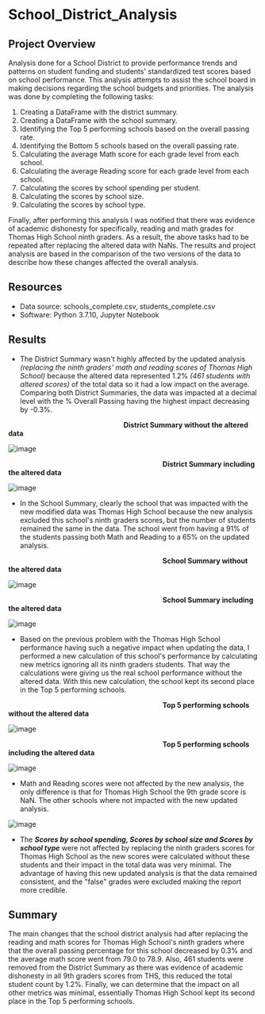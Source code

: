 # School_District_Analysis
## Project Overview
Analysis done for a School District to provide performance trends and patterns on student funding and students' standardized test scores based on school performance. This analysis attempts to assist the school board in making decisions regarding the school budgets and priorities. The analysis was done by completing the following tasks:

  1.  Creating a DataFrame with the district summary.
  2.  Creating a DataFrame with the school summary.
  3.  Identifying the Top 5 performing schools based on the overall passing rate.
  4.  Identifying the Bottom 5 schools based on the overall passing rate.
  5.  Calculating the average Math score for each grade level from each school.
  6.  Calculating the average Reading score for each grade level from each school.
  7.  Calculating the scores by school spending per student.
  8.  Calculating the scores by school size.
  9.  Calculating the scores by school type.

Finally, after performing this analysis I was notified that there was evidence of academic dishonesty for specifically, reading and math grades for Thomas High School ninth graders. As a result, the above tasks had to be repeated after replacing the altered data with NaNs. The results and project analysis are based in the comparison of the two versions of the data to describe how these changes affected the overall analysis.

## Resources
- Data source: schools_complete.csv, students_complete.csv
- Software: Python 3.7.10, Jupyter Notebook
## Results
- The District Summary wasn't highly affected by the updated analysis *(replacing the ninth graders’ math and reading scores of Thomas High School)* because the altered data represented 1.2% *(461 students with altered scores)* of the total data so it had a low impact on the average. Comparing both District Summaries, the data was impacted at a decimal level with the % Overall Passing having the highest impact decreasing by -0.3%.

&nbsp;&nbsp;&nbsp;&nbsp;&nbsp;&nbsp;&nbsp;&nbsp;&nbsp;&nbsp;&nbsp;&nbsp;&nbsp;&nbsp;&nbsp;&nbsp;&nbsp;&nbsp;&nbsp;&nbsp;&nbsp;&nbsp;&nbsp;&nbsp;&nbsp;&nbsp;&nbsp;&nbsp;&nbsp;&nbsp;&nbsp;&nbsp;&nbsp;&nbsp;&nbsp;&nbsp;&nbsp;&nbsp;&nbsp;&nbsp;&nbsp;&nbsp;&nbsp;&nbsp;&nbsp;&nbsp;&nbsp;&nbsp;&nbsp;&nbsp;&nbsp;&nbsp;&nbsp;&nbsp;&nbsp;&nbsp;&nbsp;&nbsp;&nbsp;**District Summary without the altered data**
 
![image](https://user-images.githubusercontent.com/91766276/143324951-7e500c21-a03a-4406-bd2e-97504e11ea8c.png)

&nbsp;&nbsp;&nbsp;&nbsp;&nbsp;&nbsp;&nbsp;&nbsp;&nbsp;&nbsp;&nbsp;&nbsp;&nbsp;&nbsp;&nbsp;&nbsp;&nbsp;&nbsp;&nbsp;&nbsp;&nbsp;&nbsp;&nbsp;&nbsp;&nbsp;&nbsp;&nbsp;&nbsp;&nbsp;&nbsp;&nbsp;&nbsp;&nbsp;&nbsp;&nbsp;&nbsp;&nbsp;&nbsp;&nbsp;&nbsp;&nbsp;&nbsp;&nbsp;&nbsp;&nbsp;&nbsp;&nbsp;&nbsp;&nbsp;&nbsp;&nbsp;&nbsp;&nbsp;&nbsp;&nbsp;&nbsp;&nbsp;&nbsp;&nbsp;&nbsp;&nbsp;&nbsp;&nbsp;&nbsp;&nbsp;&nbsp;&nbsp;&nbsp;&nbsp;&nbsp;&nbsp;&nbsp;&nbsp;&nbsp;&nbsp;&nbsp;&nbsp;&nbsp; **District Summary including the altered data**

![image](https://user-images.githubusercontent.com/91766276/143325013-b1f51ca7-55e9-4b1a-9857-2d0d4e77377b.png)


- In the School Summary, clearly the school that was impacted with the new modified data was Thomas High School because the new analysis excluded this school's ninth graders scores, but the number of students remained the same in the data. The school went from having a 91% of the students passing both Math and Reading to a 65% on the updated analysis. 

&nbsp;&nbsp;&nbsp;&nbsp;&nbsp;&nbsp;&nbsp;&nbsp;&nbsp;&nbsp;&nbsp;&nbsp;&nbsp;&nbsp;&nbsp;&nbsp;&nbsp;&nbsp;&nbsp;&nbsp;&nbsp;&nbsp;&nbsp;&nbsp;&nbsp;&nbsp;&nbsp;&nbsp;&nbsp;&nbsp;&nbsp;&nbsp;&nbsp;&nbsp;&nbsp;&nbsp;&nbsp;&nbsp;&nbsp;&nbsp;&nbsp;&nbsp;&nbsp;&nbsp;&nbsp;&nbsp;&nbsp;&nbsp;&nbsp;&nbsp;&nbsp;&nbsp;&nbsp;&nbsp;&nbsp;&nbsp;&nbsp;&nbsp;&nbsp;&nbsp;&nbsp;&nbsp;&nbsp;&nbsp;&nbsp;&nbsp;&nbsp;&nbsp;&nbsp;&nbsp;&nbsp;&nbsp;&nbsp;&nbsp;&nbsp;&nbsp;&nbsp;&nbsp; **School Summary without the altered data**

![image](https://user-images.githubusercontent.com/91766276/143328025-9ae838d1-5de5-45f7-8d61-8c351dd65802.png)

&nbsp;&nbsp;&nbsp;&nbsp;&nbsp;&nbsp;&nbsp;&nbsp;&nbsp;&nbsp;&nbsp;&nbsp;&nbsp;&nbsp;&nbsp;&nbsp;&nbsp;&nbsp;&nbsp;&nbsp;&nbsp;&nbsp;&nbsp;&nbsp;&nbsp;&nbsp;&nbsp;&nbsp;&nbsp;&nbsp;&nbsp;&nbsp;&nbsp;&nbsp;&nbsp;&nbsp;&nbsp;&nbsp;&nbsp;&nbsp;&nbsp;&nbsp;&nbsp;&nbsp;&nbsp;&nbsp;&nbsp;&nbsp;&nbsp;&nbsp;&nbsp;&nbsp;&nbsp;&nbsp;&nbsp;&nbsp;&nbsp;&nbsp;&nbsp;&nbsp;&nbsp;&nbsp;&nbsp;&nbsp;&nbsp;&nbsp;&nbsp;&nbsp;&nbsp;&nbsp;&nbsp;&nbsp;&nbsp;&nbsp;&nbsp;&nbsp;&nbsp;&nbsp; **School Summary including the altered data**

![image](https://user-images.githubusercontent.com/91766276/143328086-2fc81c90-0ff3-4105-a278-416893429ed9.png)

- Based on the previous problem with the Thomas High School performance having such a negative impact when updating the data, I performed a new calculation of this school's performance by calculating new metrics ignoring all its ninth graders students. That way the calculations were giving us the real school performance without the altered data. With this new calculation, the school kept its second place in the Top 5 performing schools.

&nbsp;&nbsp;&nbsp;&nbsp;&nbsp;&nbsp;&nbsp;&nbsp;&nbsp;&nbsp;&nbsp;&nbsp;&nbsp;&nbsp;&nbsp;&nbsp;&nbsp;&nbsp;&nbsp;&nbsp;&nbsp;&nbsp;&nbsp;&nbsp;&nbsp;&nbsp;&nbsp;&nbsp;&nbsp;&nbsp;&nbsp;&nbsp;&nbsp;&nbsp;&nbsp;&nbsp;&nbsp;&nbsp;&nbsp;&nbsp;&nbsp;&nbsp;&nbsp;&nbsp;&nbsp;&nbsp;&nbsp;&nbsp;&nbsp;&nbsp;&nbsp;&nbsp;&nbsp;&nbsp;&nbsp;&nbsp;&nbsp;&nbsp;&nbsp;&nbsp;&nbsp;&nbsp;&nbsp;&nbsp;&nbsp;&nbsp;&nbsp;&nbsp;&nbsp;&nbsp;&nbsp;&nbsp;&nbsp;&nbsp;&nbsp;&nbsp;&nbsp;&nbsp; **Top 5 performing schools without the altered data**

![image](https://user-images.githubusercontent.com/91766276/143330360-b87e928c-1552-45d0-9e6e-b4f767c77ed6.png)

&nbsp;&nbsp;&nbsp;&nbsp;&nbsp;&nbsp;&nbsp;&nbsp;&nbsp;&nbsp;&nbsp;&nbsp;&nbsp;&nbsp;&nbsp;&nbsp;&nbsp;&nbsp;&nbsp;&nbsp;&nbsp;&nbsp;&nbsp;&nbsp;&nbsp;&nbsp;&nbsp;&nbsp;&nbsp;&nbsp;&nbsp;&nbsp;&nbsp;&nbsp;&nbsp;&nbsp;&nbsp;&nbsp;&nbsp;&nbsp;&nbsp;&nbsp;&nbsp;&nbsp;&nbsp;&nbsp;&nbsp;&nbsp;&nbsp;&nbsp;&nbsp;&nbsp;&nbsp;&nbsp;&nbsp;&nbsp;&nbsp;&nbsp;&nbsp;&nbsp;&nbsp;&nbsp;&nbsp;&nbsp;&nbsp;&nbsp;&nbsp;&nbsp;&nbsp;&nbsp;&nbsp;&nbsp;&nbsp;&nbsp;&nbsp;&nbsp;&nbsp;&nbsp; **Top 5 performing schools including the altered data**

![image](https://user-images.githubusercontent.com/91766276/143330062-fddab022-b0a9-490c-b4d2-4cb694ee85f7.png)

- Math and Reading scores were not affected by the new analysis, the only difference is that for Thomas High School the 9th grade score is NaN. The other schools where not impacted with the new updated analysis. 

![image](https://user-images.githubusercontent.com/91766276/143333161-62d1db2a-bbd5-47b9-ae8f-d289c2203096.png)

- The ***Scores by school spending, Scores by school size and Scores by school type*** were not affected by replacing the ninth graders scores for Thomas High School as the new scores were calculated without these students and their impact in the total data was very minimal. The advantage of having this new updated analysis is that the data remained consistent, and the "false" grades were excluded making the report more credible.

## Summary

The main changes that the school district analysis had after replacing the reading and math scores for Thomas High School's ninth graders where that the overall passing percentage for this school decreased by 0.3% and the average math score went from 79.0 to 78.9. Also, 461 students were removed from the District Summary as there was evidence of academic dishonesty in all 9th graders scores from THS, this reduced the total student count by 1.2%. Finally, we can determine that the impact on all other metrics was minimal, essentially Thomas High School kept its second place in the Top 5 performing schools.

